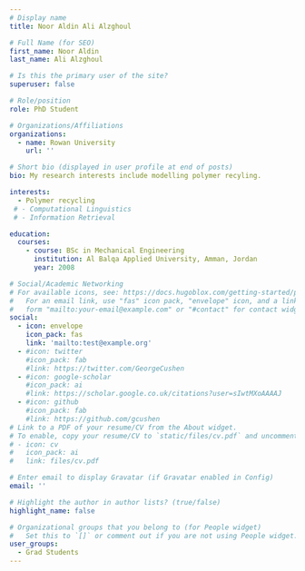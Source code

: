 ```yaml
---
# Display name
title: Noor Aldin Ali Alzghoul

# Full Name (for SEO)
first_name: Noor Aldin
last_name: Ali Alzghoul

# Is this the primary user of the site?
superuser: false

# Role/position
role: PhD Student

# Organizations/Affiliations
organizations:
  - name: Rowan University
    url: ''

# Short bio (displayed in user profile at end of posts)
bio: My research interests include modelling polymer recyling.

interests:
  - Polymer recycling
 # - Computational Linguistics
 # - Information Retrieval

education:
  courses:
    - course: BSc in Mechanical Engineering
      institution: Al Balqa Applied University, Amman, Jordan
      year: 2008

# Social/Academic Networking
# For available icons, see: https://docs.hugoblox.com/getting-started/page-builder/#icons
#   For an email link, use "fas" icon pack, "envelope" icon, and a link in the
#   form "mailto:your-email@example.com" or "#contact" for contact widget.
social:
  - icon: envelope
    icon_pack: fas
    link: 'mailto:test@example.org'
  - #icon: twitter
    #icon_pack: fab
    #link: https://twitter.com/GeorgeCushen
  - #icon: google-scholar
    #icon_pack: ai
    #link: https://scholar.google.co.uk/citations?user=sIwtMXoAAAAJ
  - #icon: github
    #icon_pack: fab
    #link: https://github.com/gcushen
# Link to a PDF of your resume/CV from the About widget.
# To enable, copy your resume/CV to `static/files/cv.pdf` and uncomment the lines below.
# - icon: cv
#   icon_pack: ai
#   link: files/cv.pdf

# Enter email to display Gravatar (if Gravatar enabled in Config)
email: ''

# Highlight the author in author lists? (true/false)
highlight_name: false

# Organizational groups that you belong to (for People widget)
#   Set this to `[]` or comment out if you are not using People widget.
user_groups:
  - Grad Students
---
```



